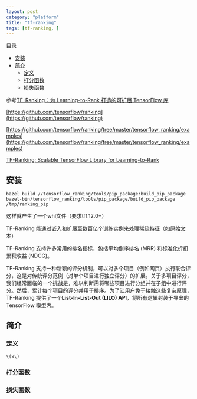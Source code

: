 ```yaml
---
layout: post
category: "platform"
title: "tf-ranking"
tags: [tf-ranking, ]
---
```


目录

<!-- TOC -->

- [安装](#安装)
- [简介](#简介)
    - [定义](#定义)
    - [打分函数](#打分函数)
    - [损失函数](#损失函数)

<!-- /TOC -->

参考[TF-Ranking：为 Learning-to-Rank 打造的可扩展 TensorFlow 库](https://mp.weixin.qq.com/s?__biz=MzU1OTMyNDcxMQ==&mid=2247485361&idx=1&sn=fe8dad5e5dfe8baabe4d60af68b32415&chksm=fc184cf9cb6fc5ef562e20ade54be893cf5f8ffbe89c07ed9e5d6b25cac9bb17fa7a73b52865&mpshare=1&scene=1&srcid=0118obA2nmTOwM9mkfe8HZmY&pass_ticket=yoIK672aXk4WPiJRK3zkCxK5C5wwnua1%2B%2F115s%2FKJyXjdHQlvctIkGZpDsP%2FPVPZ#rd)

[https://github.com/tensorflow/ranking](https://github.com/tensorflow/ranking)

[https://github.com/tensorflow/ranking/tree/master/tensorflow_ranking/examples](https://github.com/tensorflow/ranking/tree/master/tensorflow_ranking/examples)

[TF-Ranking: Scalable TensorFlow Library for Learning-to-Rank](https://arxiv.org/abs/1812.00073)

## 安装

```shell
bazel build //tensorflow_ranking/tools/pip_package:build_pip_package
bazel-bin/tensorflow_ranking/tools/pip_package/build_pip_package /tmp/ranking_pip
```

这样就产生了一个whl文件（要求tf1.12.0+）

TF-Ranking 能通过嵌入和扩展至数百亿个训练实例来处理稀疏特征（如原始文本）

TF-Ranking 支持许多常用的排名指标，包括平均倒序排名 (MRR) 和标准化折扣累积收益 (NDCG)。

TF-Ranking 支持一种新颖的评分机制，可以对多个项目（例如网页）执行联合评分，这是对传统评分范例（对单个项目进行独立评分）的扩展。关于多项目评分，我们经常面临的一个挑战是，难以判断需将哪些项目进行分组并在子组中进行评分。然后，累计每个项目的评分并用于排序。为了让用户免于接触这些复杂原理，TF-Ranking 提供了一个**List-In-List-Out (LILO) API**，将所有逻辑封装于导出的 TensorFlow 模型内。

## 简介

### 定义

`\(x\)`

### 打分函数

### 损失函数

